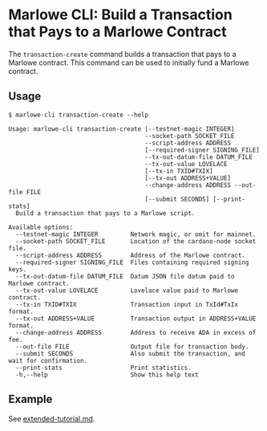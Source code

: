 # Marlowe CLI: Build a Transaction that Pays to a Marlowe Contract

The `transaction-create` command builds a transaction that pays to a Marlowe contract. This command can be used to initially fund a Marlowe contract.


## Usage

    $ marlowe-cli transaction-create --help
    
    Usage: marlowe-cli transaction-create [--testnet-magic INTEGER]
                                          --socket-path SOCKET_FILE
                                          --script-address ADDRESS
                                          [--required-signer SIGNING_FILE]
                                          --tx-out-datum-file DATUM_FILE
                                          --tx-out-value LOVELACE
                                          [--tx-in TXID#TXIX]
                                          [--tx-out ADDRESS+VALUE]
                                          --change-address ADDRESS --out-file FILE
                                          [--submit SECONDS] [--print-stats]
      Build a transaction that pays to a Marlowe script.
    
    Available options:
      --testnet-magic INTEGER         Network magic, or omit for mainnet.
      --socket-path SOCKET_FILE       Location of the cardano-node socket file.
      --script-address ADDRESS        Address of the Marlowe contract.
      --required-signer SIGNING_FILE  Files containing required signing keys.
      --tx-out-datum-file DATUM_FILE  Datum JSON file datum paid to Marlowe contract.
      --tx-out-value LOVELACE         Lovelace value paid to Marlowe contract.
      --tx-in TXID#TXIX               Transaction input in TxId#TxIx format.
      --tx-out ADDRESS+VALUE          Transaction output in ADDRESS+VALUE format.
      --change-address ADDRESS        Address to receive ADA in excess of fee.
      --out-file FILE                 Output file for transaction body.
      --submit SECONDS                Also submit the transaction, and wait for confirmation.
      --print-stats                   Print statistics.
      -h,--help                       Show this help text


## Example

See [extended-tutorial.md](extended-tutorial.md).
